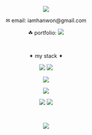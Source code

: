 <p align="center">
<img src="https://capsule-render.vercel.app/api?type=waving&color=FFB16C&height=200&section=header&text=Hwai-hub&fontSize=50&fontColor=fff&fontAlignY=37" />
</p>

<p align="center">✉︎ email: iamhanwon@gmail.com</p>
<p align="center">☘︎ portfolio:
  <a href="https://www.canva.com/design/DAFb2TJ2ASg/2hUvfDNk4qw7XL6QGuU0jQ/view?utm_content=DAFb2TJ2ASg&utm_campaign=designshare&utm_medium=link&utm_source=homepage_design_menu">
  <img src="https://img.shields.io/badge/Click%20Me-FA7600?style=flat-square&logoColor=white&link=https://www.canva.com/design/DAFb2TJ2ASg/2hUvfDNk4qw7XL6QGuU0jQ/view?utm_content=DAFb2TJ2ASg&utm_campaign=designshare&utm_medium=link&utm_source=homepage_design_menu"/>
  </a>
</p>

<br/>

<p align="center">✦ my stack ✦</p>
<p align="center">
  <img src="https://img.shields.io/badge/Java-007396?style=flat-square&logo=Java&logoColor=white"/>
  <img src="https://img.shields.io/badge/Spring-6DB33F?style=flat-square&logo=Spring&logoColor=white"/>
</p>  
<p align="center">
 <img src="https://img.shields.io/badge/Oracle-F80000?style=flat-square&logo=Oracle&logoColor=white"/>
</p>
<p align="center">
 <img src="https://img.shields.io/badge/JavaScript-F7DF1E?style=flat-square&logo=JavaScript&logoColor=black"/>
</p>
<p align="center">
 <img src="https://img.shields.io/badge/HTML5-E34F26?style=flat-square&logo=HTML5&logoColor=white"/>
 <img src="https://img.shields.io/badge/CSS3-1572B6?style=flat-square&logo=CSS3&logoColor=white"/>
</p>
<br/>

<p align="center">
<img src="https://capsule-render.vercel.app/api?section=footer&type=waving&color=FFB16C" />
</p>
